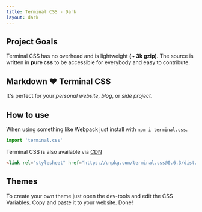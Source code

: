 ```yaml
---
title: Terminal CSS - Dark
layout: dark
---
```


## Project Goals

Terminal CSS has no overhead and is lightweight **(~ 3k gzip)**. 
The source is written in **pure css** to be accessible for everybody and easy to contribute.

## Markdown ❤️ Terminal CSS 

It's perfect for your *personal website*, *blog*, or *side project*.

## How to use

When using something like Webpack just install with `npm i terminal.css`.

```js
import 'terminal.css'
```

Terminal CSS is also available via [CDN](https://unpkg.com/terminal.css@0.6.3/dist/terminal.min.css)

```html
<link rel="stylesheet" href="https://unpkg.com/terminal.css@0.6.3/dist/terminal.min.css" /><link rel="stylesheet" href="https://unpkg.com/terminal.css@0.6.3/dist/terminal.min.css" /><link rel="stylesheet" href="https://unpkg.com/terminal.css@0.6.3/dist/terminal.min.css" />
```

## Themes

To create your own theme just open the dev-tools and edit the CSS Variables. Copy and paste it to your website. Done!